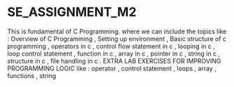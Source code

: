 # SE_ASSIGNMENT_M2
This is fundamental of C Programming. where we can include the topics like : Overview of C Programming , Setting up environment , Basic structure of c programming , operators in c , control flow statement in c , looping in c , loop control statement , function in c , array in c , pointer in c , string in c , structure in c , file handling in c . EXTRA LAB EXERCISES FOR IMPROVING PROGRAMMING LOGIC like : operator , control statement , loops , array , functions , string 
